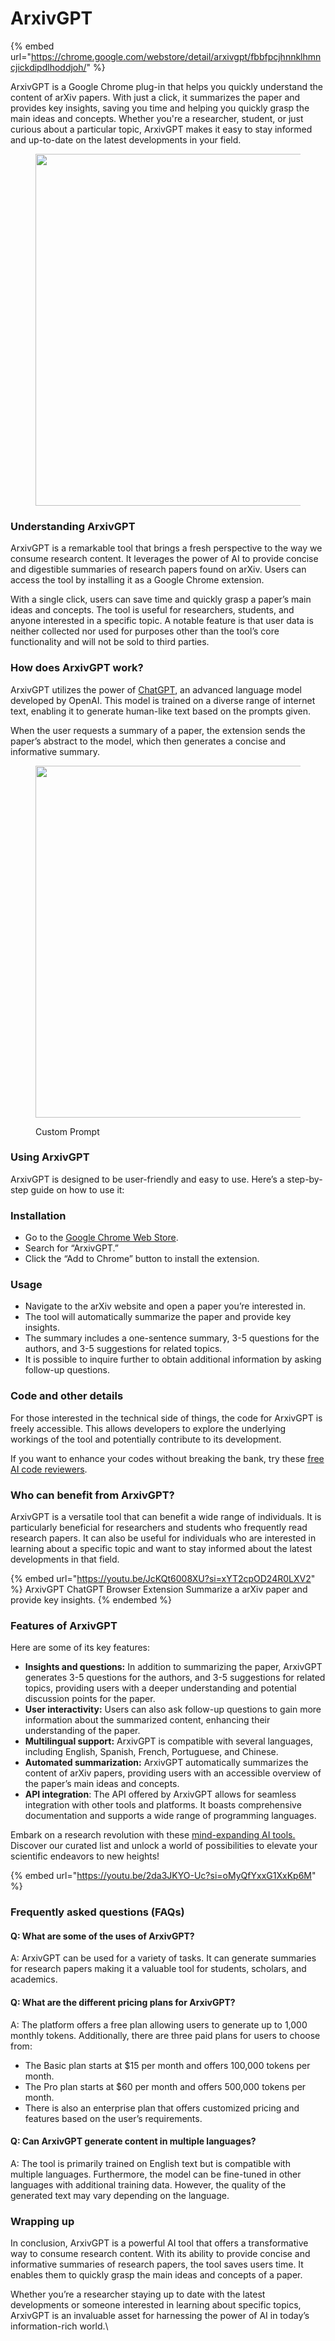 # ArxivGPT

{% embed url="https://chrome.google.com/webstore/detail/arxivgpt/fbbfpcjhnnklhmncjickdipdlhoddjoh/" %}

ArxivGPT is a Google Chrome plug-in that helps you quickly understand the content of arXiv papers. With just a click, it summarizes the paper and provides key insights, saving you time and helping you quickly grasp the main ideas and concepts. Whether you're a researcher, student, or just curious about a particular topic, ArxivGPT makes it easy to stay informed and up-to-date on the latest developments in your field.

<figure><img src="https://user-images.githubusercontent.com/901975/217130285-20d0bf67-e9a8-46ca-9d9d-f49b42515a7d.png" alt="" width="563"><figcaption></figcaption></figure>

### Understanding ArxivGPT

ArxivGPT is a remarkable tool that brings a fresh perspective to the way we consume research content. It leverages the power of AI to provide concise and digestible summaries of research papers found on arXiv. Users can access the tool by installing it as a Google Chrome extension.

With a single click, users can save time and quickly grasp a paper’s main ideas and concepts. The tool is useful for researchers, students, and anyone interested in a specific topic. A notable feature is that user data is neither collected nor used for purposes other than the tool’s core functionality and will not be sold to third parties​​.

### How does ArxivGPT work?

ArxivGPT utilizes the power of [ChatGPT](https://ambcrypto.com/blog/what-does-gpt-stand-for-in-chat-gpt-everything-you-need-to-know/), an advanced language model developed by OpenAI. This model is trained on a diverse range of internet text, enabling it to generate human-like text based on the prompts given.&#x20;

When the user requests a summary of a paper, the extension sends the paper’s abstract to the model, which then generates a concise and informative summary.

<figure><img src="https://user-images.githubusercontent.com/901975/217131081-d5487c3f-cb5c-46f4-be21-e4f1a22e9fce.png" alt="" width="563"><figcaption><p>Custom Prompt</p></figcaption></figure>

### Using ArxivGPT

ArxivGPT is designed to be user-friendly and easy to use. Here’s a step-by-step guide on how to use it:

### Installation

* Go to the [Google Chrome Web Store](https://chrome.google.com/webstore/detail/arxivgpt/fbbfpcjhnnklhmncjickdipdlhoddjoh).
* Search for “ArxivGPT.”
* Click the “Add to Chrome” button to install the extension.

### Usage

* Navigate to the arXiv website and open a paper you’re interested in.
* The tool will automatically summarize the paper and provide key insights.
* The summary includes a one-sentence summary, 3-5 questions for the authors, and 3-5 suggestions for related topics​.
* It is possible to inquire further to obtain additional information by asking follow-up questions.

### Code and other details

For those interested in the technical side of things, the code for ArxivGPT is freely accessible. This allows developers to explore the underlying workings of the tool and potentially contribute to its development.

If you want to enhance your codes without breaking the bank, try these [free AI code reviewers](https://ambcrypto.com/blog/ai-code-reviewer-9-free-alternatives-for-code-reviews/).

### Who can benefit from ArxivGPT?&#x20;

ArxivGPT is a versatile tool that can benefit a wide range of individuals. It is particularly beneficial for researchers and students who frequently read research papers. It can also be useful for individuals who are interested in learning about a specific topic and want to stay informed about the latest developments in that field.

{% embed url="https://youtu.be/JcKQt6008XU?si=xYT2cpOD24R0LXV2" %}
ArxivGPT ChatGPT Browser Extension Summarize a arXiv paper and provide key insights.
{% endembed %}

### Features of ArxivGPT

Here are some of its key features:

* **Insights and questions:** In addition to summarizing the paper, ArxivGPT generates 3-5 questions for the authors, and 3-5 suggestions for related topics, providing users with a deeper understanding and potential discussion points for the paper​.
* **User interactivity:** Users can also ask follow-up questions to gain more information about the summarized content, enhancing their understanding of the paper​.
* **Multilingual support:** ArxivGPT is compatible with several languages, including English, Spanish, French, Portuguese, and Chinese.
* **Automated summarization:** ArxivGPT automatically summarizes the content of arXiv papers, providing users with an accessible overview of the paper’s main ideas and concepts​.
* **API integration**: The API offered by ArxivGPT allows for seamless integration with other tools and platforms. It boasts comprehensive documentation and supports a wide range of programming languages.

Embark on a research revolution with these [mind-expanding AI tools.](https://opentools.ai/category/research/?utm\_source=ambcrypto.com) Discover our curated list and unlock a world of possibilities to elevate your scientific endeavors to new heights!

{% embed url="https://youtu.be/2da3JKYO-Uc?si=oMyQfYxxG1XxKp6M" %}

### Frequently asked questions (FAQs)&#x20;

#### Q: What are some of the uses of ArxivGPT?&#x20;

A: ArxivGPT can be used for a variety of tasks. It can generate summaries for research papers making it a valuable tool for students, scholars, and academics.&#x20;

#### Q: What are the different pricing plans for ArxivGPT?&#x20;

A: The platform offers a free plan allowing users to generate up to 1,000 monthly tokens. Additionally, there are three paid plans for users to choose from:

* The Basic plan starts at $15 per month and offers 100,000 tokens per month.&#x20;
* The Pro plan starts at $60 per month and offers 500,000 tokens per month.&#x20;
* There is also an enterprise plan that offers customized pricing and features based on the user’s requirements​.

#### Q: Can ArxivGPT generate content in multiple languages?&#x20;

A: The tool is primarily trained on English text but is compatible with multiple languages. Furthermore, the model can be fine-tuned in other languages with additional training data. However, the quality of the generated text may vary depending on the language​.

### Wrapping up

In conclusion, ArxivGPT is a powerful AI tool that offers a transformative way to consume research content. With its ability to provide concise and informative summaries of research papers, the tool saves users time. It enables them to quickly grasp the main ideas and concepts of a paper.

Whether you’re a researcher staying up to date with the latest developments or someone interested in learning about specific topics, ArxivGPT is an invaluable asset for harnessing the power of AI in today’s information-rich world.\
